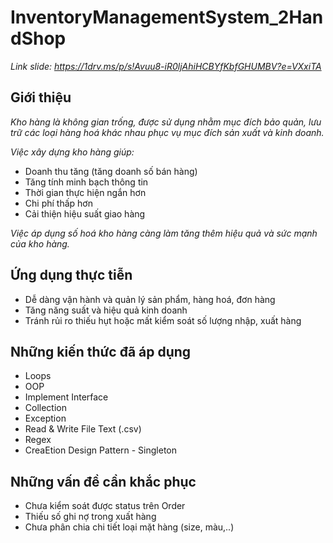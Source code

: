 # InventoryManagementSystem_2HandShop

*Link slide: https://1drv.ms/p/s!Avuu8-iR0ljAhiHCBYfKbfGHUMBV?e=VXxiTA*

## Giới thiệu

*Kho hàng là không gian trống, được sử dụng nhằm mục đích bảo quản, lưu trữ các loại hàng hoá khác nhau phục vụ mục đích sản xuất và kinh doanh.*
	
*Việc xây dựng kho hàng giúp:*
+ Doanh thu tăng (tăng doanh số bán hàng)
+ Tăng tính minh bạch thông tin
+ Thời gian thực hiện ngắn hơn
+ Chi phí thấp hơn
+ Cải thiện hiệu suất giao hàng
		
*Việc áp dụng số hoá kho hàng càng làm tăng thêm hiệu quả và sức mạnh của kho hàng.*

## Ứng dụng thực tiễn
 * Dễ dàng vận hành và quản lý sản phẩm, hàng hoá, đơn hàng
 * Tăng năng suất và hiệu quả kinh doanh
 * Tránh rủi ro thiếu hụt hoặc mất kiểm soát số lượng nhập, xuất hàng

## Những kiến thức đã áp dụng
- Loops
- OOP
- Implement Interface
- Collection
- Exception
- Read & Write File Text (.csv)
- Regex
- CreaEtion Design Pattern - Singleton

## Những vấn đề cần khắc phục
- Chưa kiểm soát được status trên Order
- Thiếu số ghi nợ trong xuất hàng
- Chưa phân chia chi tiết loại mặt hàng (size, màu,..)
